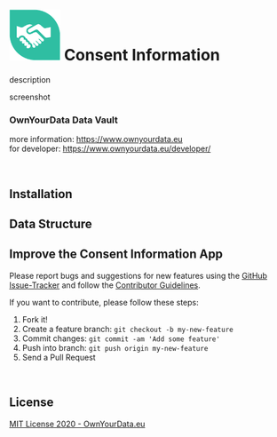 # <img src="https://github.com/OwnYourData/app-consent/raw/master/app/assets/images/app-consent.png" width="92"> Consent Information    

description

screenshot

### OwnYourData Data Vault


more information: https://www.ownyourdata.eu  
for developer: https://www.ownyourdata.eu/developer/

&nbsp;    

## Installation


## Data Structure



## Improve the Consent Information App

Please report bugs and suggestions for new features using the [GitHub Issue-Tracker](https://github.com/OwnYourData/app-consent/issues) and follow the [Contributor Guidelines](https://github.com/twbs/ratchet/blob/master/CONTRIBUTING.md).

If you want to contribute, please follow these steps:

1. Fork it!
2. Create a feature branch: `git checkout -b my-new-feature`
3. Commit changes: `git commit -am 'Add some feature'`
4. Push into branch: `git push origin my-new-feature`
5. Send a Pull Request

&nbsp;    

## License

[MIT License 2020 - OwnYourData.eu](https://raw.githubusercontent.com/OwnYourData/app-consent/master/LICENSE)